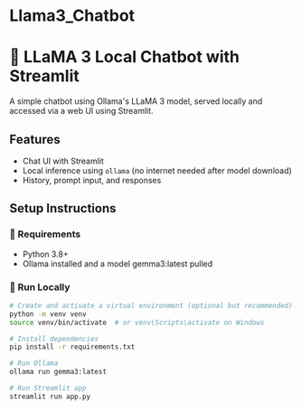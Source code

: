 # Llama3_Chatbot
# 🦙 LLaMA 3 Local Chatbot with Streamlit

A simple chatbot using Ollama's LLaMA 3 model, served locally and accessed via a web UI using Streamlit.

## Features
- Chat UI with Streamlit
- Local inference using `ollama` (no internet needed after model download)
- History, prompt input, and responses

## Setup Instructions

### 🔧 Requirements
- Python 3.8+
- Ollama installed and a model gemma3:latest pulled

### 🧪 Run Locally

```bash
# Create and activate a virtual environment (optional but recommended)
python -m venv venv
source venv/bin/activate  # or venv\Scripts\activate on Windows

# Install dependencies
pip install -r requirements.txt

# Run Ollama
ollama run gemma3:latest

# Run Streamlit app
streamlit run app.py
